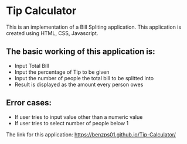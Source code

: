 # Tip Calculator

This is an implementation of a Bill Spliting application. This application is created using HTML, CSS, Javascript.

## The basic working of this application is:

- Input Total Bill
- Input the percentage of Tip to be given
- Input the number of people the total bill to be splitted into
- Result is displayed as the amount every person owes

## Error cases:
- If user tries to input value other than a numeric value
- If user tries to select number of people below 1

The link for this application: https://benzps01.github.io/Tip-Calculator/
